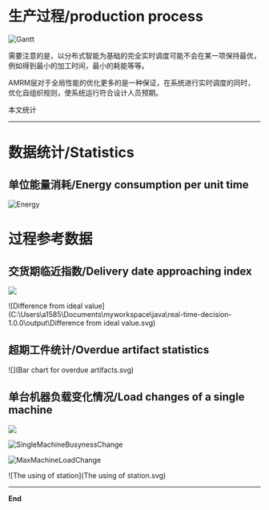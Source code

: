 # 生产过程/production process

![Gantt](Gantt.svg)



需要注意的是，以分布式智能为基础的完全实时调度可能不会在某一项保持最优，例如得到最小的加工时间，最小的耗能等等。

AMRM层对于全局性能的优化更多的是一种保证，在系统进行实时调度的同时，优化自组织规则，使系统运行符合设计人员预期。

本文统计



---------

# 数据统计/Statistics

## 单位能量消耗/Energy consumption per unit time

![Energy](Energy.svg)


# 过程参考数据

## 交货期临近指数/Delivery date approaching index

![](ApproachingIndexForDt.svg)

![Difference from ideal value](C:\Users\a1585\Documents\myworkspace\java\real-time-decision-1.0.0\output\Difference from ideal value.svg)

## 超期工件统计/Overdue artifact statistics
![](Bar chart for overdue artifacts.svg)



## 单台机器负载变化情况/Load changes of a single machine
![](SingleMachineLoadChange.svg)

![SingleMachineBusynessChange](SingleMachineBusynessChange.svg)

![MaxMachineLoadChange](MaxMachineLoadChange.svg)

![The using of station](The using of station.svg)



---



**End**

